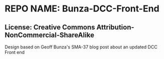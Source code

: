 # REPO NAME: Bunza-DCC-Front-End

## License: Creative Commons Attribution-NonCommercial-ShareAlike

Design based on Geoff Bunza's SMA-37 blog post about an updated DCC Front end




